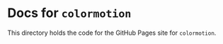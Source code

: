 # Docs for `colormotion`

This directory holds the code for the GitHub Pages site for `colormotion`.
